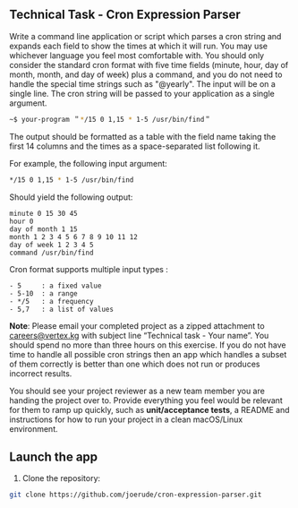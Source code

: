 ## Technical Task - Cron Expression Parser

Write a command line application or script which parses a cron string and expands each field to show the times at which
it will run. You may use whichever language you feel most comfortable with.
You should only consider the standard cron format with five time fields (minute, hour, day of month, month, and day of
week) plus a command, and you do not need to handle the special time strings such as "@yearly". The input will be on a
single line.
The cron string will be passed to your application as a single argument.

```bash
~$ your-program ＂*/15 0 1,15 * 1-5 /usr/bin/find＂
```

The output should be formatted as a table with the field name taking the first 14 columns and the times as a
space-separated list following it.

For example, the following input argument:

```bash
*/15 0 1,15 * 1-5 /usr/bin/find
```

Should yield the following output:

```
minute 0 15 30 45 
hour 0 
day of month 1 15 
month 1 2 3 4 5 6 7 8 9 10 11 12 
day of week 1 2 3 4 5 
command /usr/bin/find
```

Cron format supports multiple input types :

```
- 5     : a fixed value
- 5-10  : a range
- */5   : a frequency
- 5,7   : a list of values 
```

**Note**: Please email your completed project as a zipped attachment to careers@vertex.kg with subject line “Technical
task - Your name”. You should spend no more than three hours on this exercise. If you do not have time to handle all
possible cron strings then an app which handles a subset of them correctly is better than one which does not run or
produces incorrect results.

You should see your project reviewer as a new team member you are handing the project over to. Provide everything you
feel would be relevant for them to ramp up quickly, such as **unit/acceptance tests**, a README and instructions for how
to
run your project in a clean macOS/Linux environment.


## Launch the app

1. Clone the repository:
```bash
git clone https://github.com/joerude/cron-expression-parser.git
```
